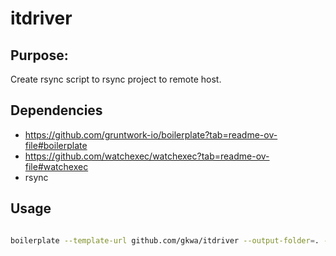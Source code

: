 # itdriver

## Purpose:

Create rsync script to rsync project to remote host.

## Dependencies

- https://github.com/gruntwork-io/boilerplate?tab=readme-ov-file#boilerplate
- https://github.com/watchexec/watchexec?tab=readme-ov-file#watchexec
- rsync

## Usage

```bash

boilerplate --template-url github.com/gkwa/itdriver --output-folder=. --var ProjectPath=$(pwd)

```
